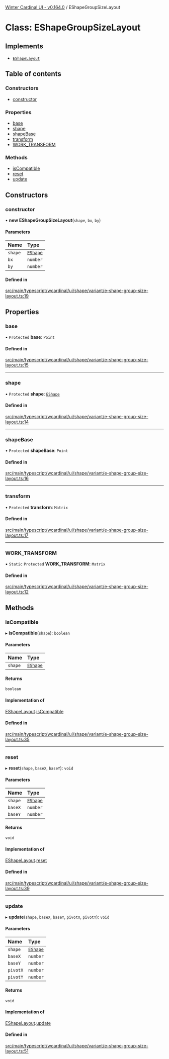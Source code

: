 [Winter Cardinal UI - v0.164.0](../index.md) / EShapeGroupSizeLayout

# Class: EShapeGroupSizeLayout

## Implements

- [`EShapeLayout`](../interfaces/EShapeLayout.md)

## Table of contents

### Constructors

- [constructor](EShapeGroupSizeLayout.md#constructor)

### Properties

- [base](EShapeGroupSizeLayout.md#base)
- [shape](EShapeGroupSizeLayout.md#shape)
- [shapeBase](EShapeGroupSizeLayout.md#shapebase)
- [transform](EShapeGroupSizeLayout.md#transform)
- [WORK\_TRANSFORM](EShapeGroupSizeLayout.md#work_transform)

### Methods

- [isCompatible](EShapeGroupSizeLayout.md#iscompatible)
- [reset](EShapeGroupSizeLayout.md#reset)
- [update](EShapeGroupSizeLayout.md#update)

## Constructors

### constructor

• **new EShapeGroupSizeLayout**(`shape`, `bx`, `by`)

#### Parameters

| Name | Type |
| :------ | :------ |
| `shape` | [`EShape`](../interfaces/EShape.md) |
| `bx` | `number` |
| `by` | `number` |

#### Defined in

[src/main/typescript/wcardinal/ui/shape/variant/e-shape-group-size-layout.ts:19](https://github.com/winter-cardinal/winter-cardinal-ui/blob/v0.164.0/src/main/typescript/wcardinal/ui/shape/variant/e-shape-group-size-layout.ts#L19)

## Properties

### base

• `Protected` **base**: `Point`

#### Defined in

[src/main/typescript/wcardinal/ui/shape/variant/e-shape-group-size-layout.ts:15](https://github.com/winter-cardinal/winter-cardinal-ui/blob/v0.164.0/src/main/typescript/wcardinal/ui/shape/variant/e-shape-group-size-layout.ts#L15)

___

### shape

• `Protected` **shape**: [`EShape`](../interfaces/EShape.md)

#### Defined in

[src/main/typescript/wcardinal/ui/shape/variant/e-shape-group-size-layout.ts:14](https://github.com/winter-cardinal/winter-cardinal-ui/blob/v0.164.0/src/main/typescript/wcardinal/ui/shape/variant/e-shape-group-size-layout.ts#L14)

___

### shapeBase

• `Protected` **shapeBase**: `Point`

#### Defined in

[src/main/typescript/wcardinal/ui/shape/variant/e-shape-group-size-layout.ts:16](https://github.com/winter-cardinal/winter-cardinal-ui/blob/v0.164.0/src/main/typescript/wcardinal/ui/shape/variant/e-shape-group-size-layout.ts#L16)

___

### transform

• `Protected` **transform**: `Matrix`

#### Defined in

[src/main/typescript/wcardinal/ui/shape/variant/e-shape-group-size-layout.ts:17](https://github.com/winter-cardinal/winter-cardinal-ui/blob/v0.164.0/src/main/typescript/wcardinal/ui/shape/variant/e-shape-group-size-layout.ts#L17)

___

### WORK\_TRANSFORM

▪ `Static` `Protected` **WORK\_TRANSFORM**: `Matrix`

#### Defined in

[src/main/typescript/wcardinal/ui/shape/variant/e-shape-group-size-layout.ts:12](https://github.com/winter-cardinal/winter-cardinal-ui/blob/v0.164.0/src/main/typescript/wcardinal/ui/shape/variant/e-shape-group-size-layout.ts#L12)

## Methods

### isCompatible

▸ **isCompatible**(`shape`): `boolean`

#### Parameters

| Name | Type |
| :------ | :------ |
| `shape` | [`EShape`](../interfaces/EShape.md) |

#### Returns

`boolean`

#### Implementation of

[EShapeLayout](../interfaces/EShapeLayout.md).[isCompatible](../interfaces/EShapeLayout.md#iscompatible)

#### Defined in

[src/main/typescript/wcardinal/ui/shape/variant/e-shape-group-size-layout.ts:35](https://github.com/winter-cardinal/winter-cardinal-ui/blob/v0.164.0/src/main/typescript/wcardinal/ui/shape/variant/e-shape-group-size-layout.ts#L35)

___

### reset

▸ **reset**(`shape`, `baseX`, `baseY`): `void`

#### Parameters

| Name | Type |
| :------ | :------ |
| `shape` | [`EShape`](../interfaces/EShape.md) |
| `baseX` | `number` |
| `baseY` | `number` |

#### Returns

`void`

#### Implementation of

[EShapeLayout](../interfaces/EShapeLayout.md).[reset](../interfaces/EShapeLayout.md#reset)

#### Defined in

[src/main/typescript/wcardinal/ui/shape/variant/e-shape-group-size-layout.ts:39](https://github.com/winter-cardinal/winter-cardinal-ui/blob/v0.164.0/src/main/typescript/wcardinal/ui/shape/variant/e-shape-group-size-layout.ts#L39)

___

### update

▸ **update**(`shape`, `baseX`, `baseY`, `pivotX`, `pivotY`): `void`

#### Parameters

| Name | Type |
| :------ | :------ |
| `shape` | [`EShape`](../interfaces/EShape.md) |
| `baseX` | `number` |
| `baseY` | `number` |
| `pivotX` | `number` |
| `pivotY` | `number` |

#### Returns

`void`

#### Implementation of

[EShapeLayout](../interfaces/EShapeLayout.md).[update](../interfaces/EShapeLayout.md#update)

#### Defined in

[src/main/typescript/wcardinal/ui/shape/variant/e-shape-group-size-layout.ts:51](https://github.com/winter-cardinal/winter-cardinal-ui/blob/v0.164.0/src/main/typescript/wcardinal/ui/shape/variant/e-shape-group-size-layout.ts#L51)
